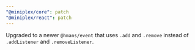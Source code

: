 ```yaml
---
"@miniplex/core": patch
"@miniplex/react": patch
---
```


Upgraded to a newer `@hmans/event` that uses `.add` and `.remove` instead of `.addListener` and `.removeListener`.
